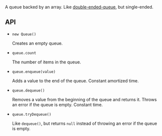 A queue backed by an array. Like [double-ended-queue][], but single-ended.


## API

- `new Queue()`

    Creates an empty queue.

- `queue.count`

    The number of items in the queue.

- `queue.enqueue(value)`

    Adds a value to the end of the queue. Constant amortized time.

- `queue.dequeue()`

    Removes a value from the beginning of the queue and returns it. Throws an error if the queue is empty. Constant time.

- `queue.tryDequeue()`

    Like `dequeue()`, but returns `null` instead of throwing an error if the queue is empty.


  [double-ended-queue]: https://www.npmjs.com/package/double-ended-queue
